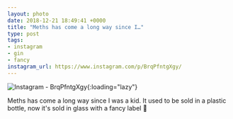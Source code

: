 ```yaml
---
layout: photo
date: 2018-12-21 18:49:41 +0000
title: "Meths has come a long way since I…"
type: post
tags:
- instagram
- gin
- fancy
instagram_url: https://www.instagram.com/p/BrqPfntgXgy/
---
```


![Instagram - BrqPfntgXgy](https://colinseymour.co.uk/img/BrqPfntgXgy.jpg){:loading="lazy"}

Meths has come a long way since I was a kid. It used to be sold in a plastic bottle, now it's sold in glass with a fancy label 🤣
